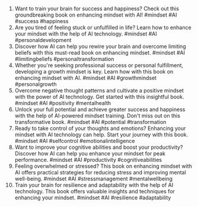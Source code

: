 1. Want to train your brain for success and happiness? Check out this groundbreaking book on enhancing mindset with AI! #mindset #AI #success #happiness
2. Are you tired of feeling stuck or unfulfilled in life? Learn how to enhance your mindset with the help of AI technology. #mindset #AI #personaldevelopment
3. Discover how AI can help you rewire your brain and overcome limiting beliefs with this must-read book on enhancing mindset. #mindset #AI #limitingbeliefs #personaltransformation
4. Whether you're seeking professional success or personal fulfillment, developing a growth mindset is key. Learn how with this book on enhancing mindset with AI. #mindset #AI #growthmindset #personalgrowth
5. Overcome negative thought patterns and cultivate a positive mindset with the power of AI technology. Get started with this insightful book. #mindset #AI #positivity #mentalhealth
6. Unlock your full potential and achieve greater success and happiness with the help of AI-powered mindset training. Don't miss out on this transformative book. #mindset #AI #potential #transformation
7. Ready to take control of your thoughts and emotions? Enhancing your mindset with AI technology can help. Start your journey with this book. #mindset #AI #selfcontrol #emotionalintelligence
8. Want to improve your cognitive abilities and boost your productivity? Discover how AI can help you enhance your mindset for peak performance. #mindset #AI #productivity #cognitiveabilities
9. Feeling overwhelmed or stressed? This book on enhancing mindset with AI offers practical strategies for reducing stress and improving mental well-being. #mindset #AI #stressmanagement #mentalwellbeing
10. Train your brain for resilience and adaptability with the help of AI technology. This book offers valuable insights and techniques for enhancing your mindset. #mindset #AI #resilience #adaptability
